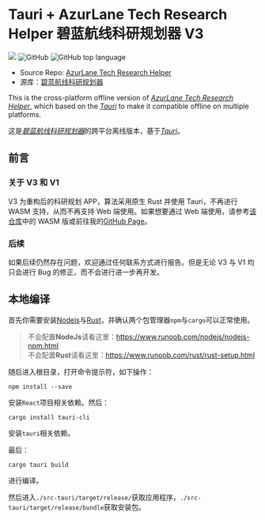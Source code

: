<h1>Tauri + AzurLane Tech Research Helper 碧蓝航线科研规划器 V3</h1>

<p>
<a href="https://space.bilibili.com/526159315"><img src="https://img.shields.io/badge/Author-%E7%BB%9F%E5%90%88%E9%83%A825000mm%E8%A3%85%E7%94%B2%E9%99%84%E7%94%B2(526159315)-blue"></a>
<img alt="GitHub" src="https://img.shields.io/github/license/Embers-of-the-Fire/Azurlane-techreseach-helper-tauri?color=yellow">
<img alt="GitHub top language" src="https://img.shields.io/github/languages/top/Embers-of-the-Fire/Azurlane-techreseach-helper-tauri?color=green">
</p>

-   Source Repo: [AzurLane Tech Research Helper][source-repo]
-   源库：[碧蓝航线科研规划器][source-repo]

This is the cross-platform offline version of [_AzurLane Tech Research Helper_][source-repo], which based on the [_Tauri_][tauri] to make it compatible offline on multiple platforms.

这是[_碧蓝航线科研规划器_][source-repo]的跨平台离线版本，基于[_Tauri_][tauri]。

[source-repo]: https://github.com/Embers-of-the-Fire/AzurLane-Tech-Research-Helper
[tauri]: https://tauri.app/

## 前言

### 关于 V3 和 V1

V3 为重构后的科研规划 APP，算法采用原生 Rust 并使用 Tauri，不再进行 WASM 支持，从而不再支持 Web 端使用。如果想要通过 Web 端使用，请参考[该仓库][wasm-version]中的 WASM 版或前往我的[GitHub Page][github-page]。

[wasm-version]: https://github.com/Embers-of-the-Fire/AzurLane-Tech-Research-Helper
[github-page]: https://embers-of-the-fire.github.io/

### 后续

如果后续仍然存在问题，欢迎通过任何联系方式进行报告。但是无论 V3 与 V1 均只会进行 Bug 的修正，而不会进行进一步再开发。

## 本地编译

首先你需要安装[Nodejs](https://nodejs.org/)与[Rust](https://rust-lang.org)，并确认两个包管理器`npm`与`cargo`可以正常使用。

> 不会配置**NodeJs**请看这里：<https://www.runoob.com/nodejs/nodejs-npm.html>  
> 不会配置**Rust**请看这里：<https://www.runoob.com/rust/rust-setup.html>

随后进入根目录，打开命令提示符，如下操作：

```batch
npm install --save
```

安装`React`项目相关依赖。然后：

```batch
cargo install tauri-cli
```

安装`tauri`相关依赖。

最后：

```batch
cargo tauri build
```

进行编译。

然后进入`./src-tauri/target/release/`获取应用程序，`./src-tauri/target/release/bundle`获取安装包。

